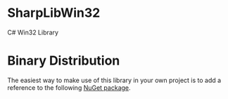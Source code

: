 # SharpLibWin32

C# Win32 Library

# Binary Distribution
The easiest way to make use of this library in your own project is to add a reference to the following [NuGet package](https://www.nuget.org/packages/SharpLibWin32/).
